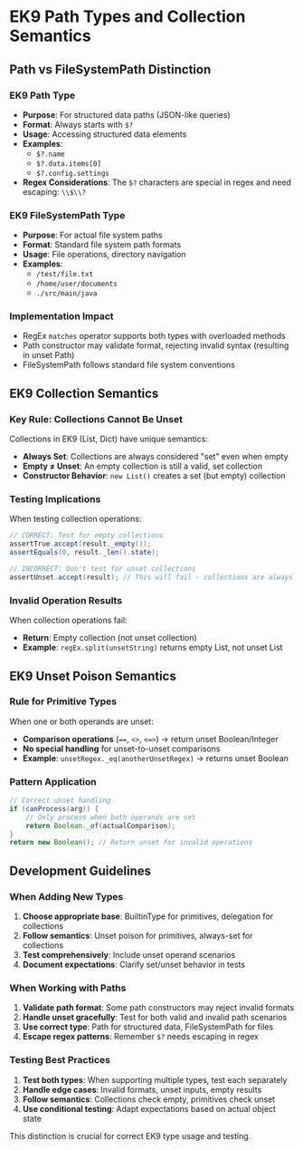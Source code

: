 # EK9 Path Types and Collection Semantics

## Path vs FileSystemPath Distinction

### **EK9 Path Type**
- **Purpose**: For structured data paths (JSON-like queries)
- **Format**: Always starts with `$?` 
- **Usage**: Accessing structured data elements
- **Examples**: 
  - `$?.name` 
  - `$?.data.items[0]`
  - `$?.config.settings`
- **Regex Considerations**: The `$?` characters are special in regex and need escaping: `\\$\\?`

### **EK9 FileSystemPath Type**  
- **Purpose**: For actual file system paths
- **Format**: Standard file system path formats
- **Usage**: File operations, directory navigation
- **Examples**:
  - `/test/file.txt`
  - `/home/user/documents`
  - `./src/main/java`

### **Implementation Impact**
- RegEx `matches` operator supports both types with overloaded methods
- Path constructor may validate format, rejecting invalid syntax (resulting in unset Path)
- FileSystemPath follows standard file system conventions

## EK9 Collection Semantics

### **Key Rule: Collections Cannot Be Unset**
Collections in EK9 (List, Dict) have unique semantics:

- **Always Set**: Collections are always considered "set" even when empty
- **Empty ≠ Unset**: An empty collection is still a valid, set collection
- **Constructor Behavior**: `new List()` creates a set (but empty) collection

### **Testing Implications**
When testing collection operations:
```java
// CORRECT: Test for empty collections
assertTrue.accept(result._empty());
assertEquals(0, result._len().state);

// INCORRECT: Don't test for unset collections  
assertUnset.accept(result); // This will fail - collections are always set
```

### **Invalid Operation Results**
When collection operations fail:
- **Return**: Empty collection (not unset collection)
- **Example**: `regEx.split(unsetString)` returns empty List, not unset List

## EK9 Unset Poison Semantics

### **Rule for Primitive Types**
When one or both operands are unset:
- **Comparison operations** (`==`, `<>`, `<=>`) → return unset Boolean/Integer
- **No special handling** for unset-to-unset comparisons
- **Example**: `unsetRegex._eq(anotherUnsetRegex)` → returns unset Boolean

### **Pattern Application**
```java
// Correct unset handling
if (canProcess(arg)) {
    // Only process when both operands are set
    return Boolean._of(actualComparison);
}
return new Boolean(); // Return unset for invalid operations
```

## Development Guidelines

### **When Adding New Types**
1. **Choose appropriate base**: BuiltinType for primitives, delegation for collections
2. **Follow semantics**: Unset poison for primitives, always-set for collections  
3. **Test comprehensively**: Include unset operand scenarios
4. **Document expectations**: Clarify set/unset behavior in tests

### **When Working with Paths**
1. **Validate path format**: Some path constructors may reject invalid formats
2. **Handle unset gracefully**: Test for both valid and invalid path scenarios
3. **Use correct type**: Path for structured data, FileSystemPath for files
4. **Escape regex patterns**: Remember `$?` needs escaping in regex

### **Testing Best Practices**
1. **Test both types**: When supporting multiple types, test each separately
2. **Handle edge cases**: Invalid formats, unset inputs, empty results
3. **Follow semantics**: Collections check empty, primitives check unset
4. **Use conditional testing**: Adapt expectations based on actual object state

This distinction is crucial for correct EK9 type usage and testing.